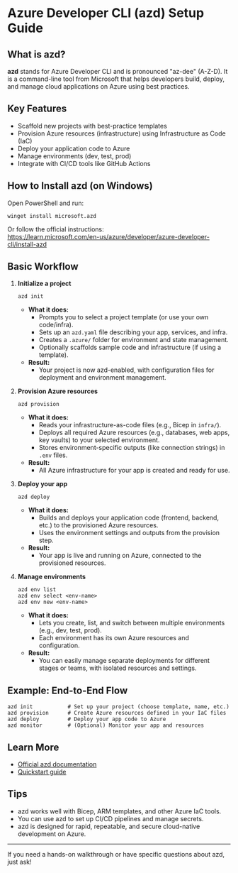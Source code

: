 # Azure Developer CLI (azd) Setup Guide

## What is azd?
**azd** stands for Azure Developer CLI and is pronounced "az-dee" (A-Z-D). It is a command-line tool from Microsoft that helps developers build, deploy, and manage cloud applications on Azure using best practices.

## Key Features
- Scaffold new projects with best-practice templates
- Provision Azure resources (infrastructure) using Infrastructure as Code (IaC)
- Deploy your application code to Azure
- Manage environments (dev, test, prod)
- Integrate with CI/CD tools like GitHub Actions

## How to Install azd (on Windows)
Open PowerShell and run:
```pwsh
winget install microsoft.azd
```
Or follow the official instructions:  
https://learn.microsoft.com/en-us/azure/developer/azure-developer-cli/install-azd

## Basic Workflow
1. **Initialize a project**
   ```pwsh
   azd init
   ```
   - **What it does:**
     - Prompts you to select a project template (or use your own code/infra).
     - Sets up an `azd.yaml` file describing your app, services, and infra.
     - Creates a `.azure/` folder for environment and state management.
     - Optionally scaffolds sample code and infrastructure (if using a template).
   - **Result:**
     - Your project is now azd-enabled, with configuration files for deployment and environment management.

2. **Provision Azure resources**
   ```pwsh
   azd provision
   ```
   - **What it does:**
     - Reads your infrastructure-as-code files (e.g., Bicep in `infra/`).
     - Deploys all required Azure resources (e.g., databases, web apps, key vaults) to your selected environment.
     - Stores environment-specific outputs (like connection strings) in `.env` files.
   - **Result:**
     - All Azure infrastructure for your app is created and ready for use.

3. **Deploy your app**
   ```pwsh
   azd deploy
   ```
   - **What it does:**
     - Builds and deploys your application code (frontend, backend, etc.) to the provisioned Azure resources.
     - Uses the environment settings and outputs from the provision step.
   - **Result:**
     - Your app is live and running on Azure, connected to the provisioned resources.

4. **Manage environments**
   ```pwsh
   azd env list
   azd env select <env-name>
   azd env new <env-name>
   ```
   - **What it does:**
     - Lets you create, list, and switch between multiple environments (e.g., dev, test, prod).
     - Each environment has its own Azure resources and configuration.
   - **Result:**
     - You can easily manage separate deployments for different stages or teams, with isolated resources and settings.

## Example: End-to-End Flow
```pwsh
azd init           # Set up your project (choose template, name, etc.)
azd provision      # Create Azure resources defined in your IaC files
azd deploy         # Deploy your app code to Azure
azd monitor        # (Optional) Monitor your app and resources
```

## Learn More
- [Official azd documentation](https://learn.microsoft.com/en-us/azure/developer/azure-developer-cli/)
- [Quickstart guide](https://learn.microsoft.com/en-us/azure/developer/azure-developer-cli/get-started)

## Tips
- azd works well with Bicep, ARM templates, and other Azure IaC tools.
- You can use azd to set up CI/CD pipelines and manage secrets.
- azd is designed for rapid, repeatable, and secure cloud-native development on Azure.

---

If you need a hands-on walkthrough or have specific questions about azd, just ask!
